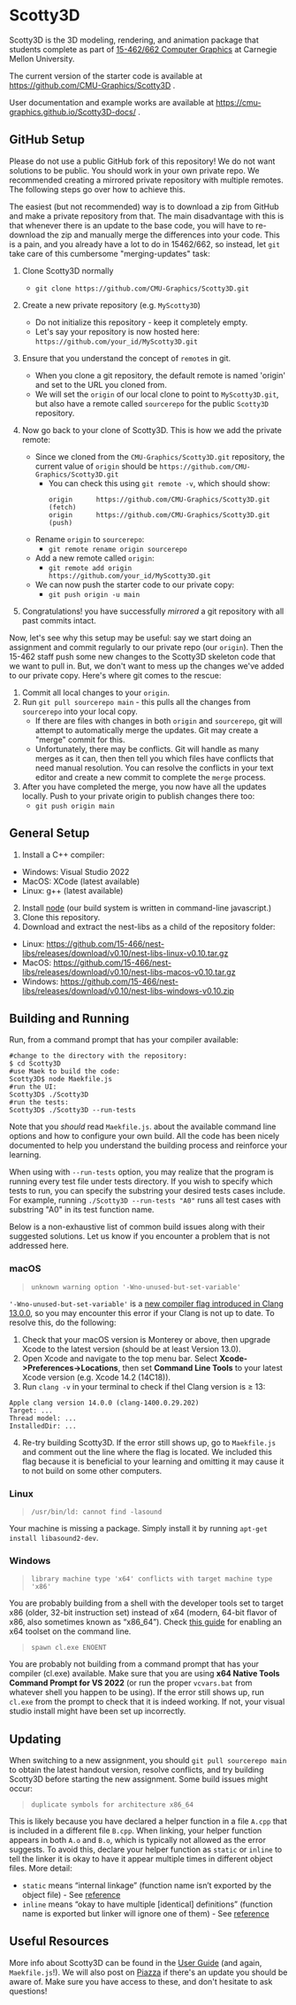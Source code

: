 # Scotty3D

Scotty3D is the 3D modeling, rendering, and animation package that students complete as part of [15-462/662 Computer Graphics](http://15462.courses.cs.cmu.edu) at Carnegie Mellon University.

The current version of the starter code is available at https://github.com/CMU-Graphics/Scotty3D .

User documentation and example works are available at https://cmu-graphics.github.io/Scotty3D-docs/ .


## GitHub Setup

Please do not use a public GitHub fork of this repository! We do not want solutions to be public. You should work in your own private repo.
We recommended creating a mirrored private repository with multiple remotes. The following steps go over how to achieve this.

The easiest (but not recommended) way is to download a zip from GitHub and make a private repository from that. The main disadvantage with this is that whenever there is an update to the base code, you will have to re-download the zip and manually merge the differences into your code. This is a pain, and you already have a lot to do in 15462/662, so instead, let `git` take care of this cumbersome "merging-updates" task:

1. Clone Scotty3D normally
    - `git clone https://github.com/CMU-Graphics/Scotty3D.git`

2. Create a new private repository (e.g. `MyScotty3D`)
    - Do not initialize this repository - keep it completely empty.
    - Let's say your repository is now hosted here: `https://github.com/your_id/MyScotty3D.git`

3. Ensure that you understand the concept of `remote`s in git.
    - When you clone a git repository, the default remote is named 'origin' and set to the URL you cloned from.
    - We will set the `origin` of our local clone to point to `MyScotty3D.git`, but also have a remote called `sourcerepo` for the public `Scotty3D` repository.

4. Now go back to your clone of Scotty3D. This is how we add the private remote:
    - Since we cloned from the `CMU-Graphics/Scotty3D.git` repository, the current value of `origin` should be `https://github.com/CMU-Graphics/Scotty3D.git`
        - You can check this using `git remote -v`, which should show:
            ```
            origin      https://github.com/CMU-Graphics/Scotty3D.git (fetch)
            origin      https://github.com/CMU-Graphics/Scotty3D.git (push)
            ```
    - Rename `origin` to `sourcerepo`:
        - `git remote rename origin sourcerepo`
    - Add a new remote called `origin`:
        - `git remote add origin https://github.com/your_id/MyScotty3D.git`
    - We can now push the starter code to our private copy:
        - `git push origin -u main`

5. Congratulations! you have successfully _mirrored_ a git repository with all past commits intact. 

Now, let's see why this setup may be useful: say we start doing an assignment and commit regularly to our private repo (our `origin`). Then the 15-462 staff push some new changes to the Scotty3D skeleton code that we want to pull in. But, we don't want to mess up the changes we've added to our private copy. Here's where git comes to the rescue:

1. Commit all local changes to your `origin`.
2. Run `git pull sourcerepo main` - this pulls all the changes from `sourcerepo` into your local copy.
    - If there are files with changes in both `origin` and `sourcerepo`, git will attempt to automatically merge the updates. Git may create a "merge" commit for this.
    - Unfortunately, there may be conflicts. Git will handle as many merges as it can, then then tell you which files have conflicts that need manual resolution. You can resolve the conflicts in your text editor and create a new commit to complete the `merge` process.
3. After you have completed the merge, you now have all the updates locally. Push to your private origin to publish changes there too:
    - `git push origin main`


## General Setup

1. Install a C++ compiler:
  - Windows: Visual Studio 2022
  - MacOS: XCode (latest available)
  - Linux: g++ (latest available)
2. Install [node](https://nodejs.org) (our build system is written in command-line javascript.)
3. Clone this repository.
4. Download and extract the nest-libs as a child of the repository folder:
  - Linux: https://github.com/15-466/nest-libs/releases/download/v0.10/nest-libs-linux-v0.10.tar.gz
  - MacOS: https://github.com/15-466/nest-libs/releases/download/v0.10/nest-libs-macos-v0.10.tar.gz
  - Windows: https://github.com/15-466/nest-libs/releases/download/v0.10/nest-libs-windows-v0.10.zip


## Building and Running

Run, from a command prompt that has your compiler available:
```
#change to the directory with the repository:
$ cd Scotty3D
#use Maek to build the code:
Scotty3D$ node Maekfile.js
#run the UI:
Scotty3D$ ./Scotty3D
#run the tests:
Scotty3D$ ./Scotty3D --run-tests
```
Note that you _should_ read `Maekfile.js`. about the available command line options and how to configure your own build. All the code has been nicely documented to help you understand the building process and reinforce your learning.

When using with `--run-tests` option, you may realize that the program is running every test file under tests directory. If you wish to specify which tests to run, you can specify the substring your desired tests cases include. For example, running `./Scotty3D --run-tests "A0"` runs all test cases with substring "A0" in its test function name.

Below is a non-exhaustive list of common build issues along with their suggested solutions. Let us know if you encounter a problem that is not addressed here.

### macOS
> `unknown warning option '-Wno-unused-but-set-variable'`

`'-Wno-unused-but-set-variable'` is a [new compiler flag introduced in Clang 13.0.0](https://releases.llvm.org/13.0.0/tools/clang/docs/ReleaseNotes.html#new-compiler-flags), so you may encounter this error if your Clang is not up to date. To resolve this, do the following:

1. Check that your macOS version is Monterey or above, then upgrade Xcode to the latest version (should be at least Version 13.0).
2. Open Xcode and navigate to the top menu bar. Select **Xcode->Preferences->Locations**, then set **Command Line Tools** to your latest Xcode version (e.g. Xcode 14.2 (14C18)). 
3. Run `clang -v` in your terminal to check if thel Clang version is $\ge$ 13:
```
Apple clang version 14.0.0 (clang-1400.0.29.202)
Target: ...
Thread model: ...
InstalledDir: ...
```
4. Re-try building Scotty3D. If the error still shows up, go to `Maekfile.js` and comment out the line where the flag is located. We included this flag because it is beneficial to your learning and omitting it may cause it to not build on some other computers.

### Linux
> `/usr/bin/ld: cannot find -lasound`

Your machine is missing a package. Simply install it by running `apt-get install libasound2-dev`.

### Windows
> `library machine type 'x64' conflicts with target machine type 'x86'`

You are probably building from a shell with the developer tools set to target x86 (older, 32-bit instruction set) instead of x64 (modern, 64-bit flavor of x86, also sometimes known as “x86_64”). Check [this guide](https://learn.microsoft.com/en-us/cpp/build/how-to-enable-a-64-bit-visual-cpp-toolset-on-the-command-line?view=msvc-170) for enabling an x64 toolset on the command line.

> `spawn cl.exe ENOENT`

You are probably not building from a command prompt that has your compiler (cl.exe) available. Make sure that you are using **x64 Native Tools Command Prompt for VS 2022** (or run the proper `vcvars.bat` from whatever shell you happen to be using). If the error still shows up, run `cl.exe` from the prompt to check that it is indeed working. If not, your visual studio install might have been set up incorrectly.

## Updating
When switching to a new assignment, you should `git pull sourcerepo main` to obtain the latest handout version, resolve conflicts, and try building Scotty3D before starting the new assignment. Some build issues might occur:

> `duplicate symbols for architecture x86_64`

This is likely because you have declared a helper function in a file `A.cpp` that is included in a different file `B.cpp`. When linking, your helper function appears in both `A.o` and `B.o`, which is typically not allowed as the error suggests. To avoid this, declare your helper function as `static` or `inline` to tell the linker it is okay to have it appear multiple times in different object files. More detail:

* `static` means “internal linkage” (function name isn’t exported by the object file) - See [reference](https://en.cppreference.com/w/cpp/language/storage_duration)
* `inline` means “okay to have multiple [identical] definitions” (function name is exported but linker will ignore one of them) - See [reference](https://en.cppreference.com/w/cpp/language/inline)

## Useful Resources
More info about Scotty3D can be found in the [User Guide](https://cmu-graphics.github.io/Scotty3D-docs/guide/) (and again, `Maekfile.js`!). We will also post on [Piazza](https://piazza.com/class/l7euxsj4kf4ht/) if there's an update you should be aware of. Make sure you have access to these, and don't hesitate to ask questions!
